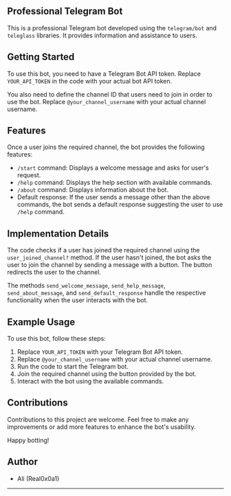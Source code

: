 ## Professional Telegram Bot

This is a professional Telegram bot developed using the `telegram/bot` and `teleglass` libraries. It provides information and assistance to users.

## Getting Started

To use this bot, you need to have a Telegram Bot API token. Replace `YOUR_API_TOKEN` in the code with your actual bot API token.

You also need to define the channel ID that users need to join in order to use the bot. Replace `@your_channel_username` with your actual channel username.

## Features

Once a user joins the required channel, the bot provides the following features:

- `/start` command: Displays a welcome message and asks for user's request.
- `/help` command: Displays the help section with available commands.
- `/about` command: Displays information about the bot.
- Default response: If the user sends a message other than the above commands, the bot sends a default response suggesting the user to use `/help` command.

## Implementation Details

The code checks if a user has joined the required channel using the `user_joined_channel?` method. If the user hasn't joined, the bot asks the user to join the channel by sending a message with a button. The button redirects the user to the channel.

The methods `send_welcome_message`, `send_help_message`, `send_about_message`, and `send_default_response` handle the respective functionality when the user interacts with the bot.

## Example Usage

To use this bot, follow these steps:

1. Replace `YOUR_API_TOKEN` with your Telegram Bot API token.
2. Replace `@your_channel_username` with your actual channel username.
3. Run the code to start the Telegram bot.
4. Join the required channel using the button provided by the bot.
5. Interact with the bot using the available commands.

## Contributions

Contributions to this project are welcome. Feel free to make any improvements or add more features to enhance the bot's usability.

Happy botting!

## Author

- Ali (Real0x0a1)

---
